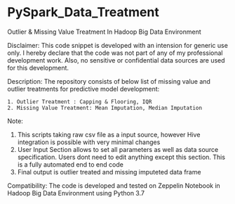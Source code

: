 # PySpark_Data_Treatment
Outlier &amp; Missing Value Treatment In Hadoop Big Data Environment

Disclaimer: This code snippet is developed with an intension for generic use only. I hereby declare that the code was not part of any of my professional development work. Also, no sensitive or confidential data sources are used for this development.

Description: The repository consists of below list of missing value and outlier treatments for predictive model development:

	1. Outlier Treatment : Capping & Flooring, IQR
	2. Missing Value Treatment: Mean Imputation, Median Imputation

Note:
1. This scripts taking raw csv file as a input source, however Hive integration is possible with very minimal changes 
2. User Input Section allows to set all parameters as well as data source specification. Users dont need to edit anything except this    section. This is a fully automated end to end code
3. Final output is outlier treated and missing imputeted data frame

Compatibility: The code is developed and tested on Zeppelin Notebook in Hadoop Big Data Environment using Python 3.7
